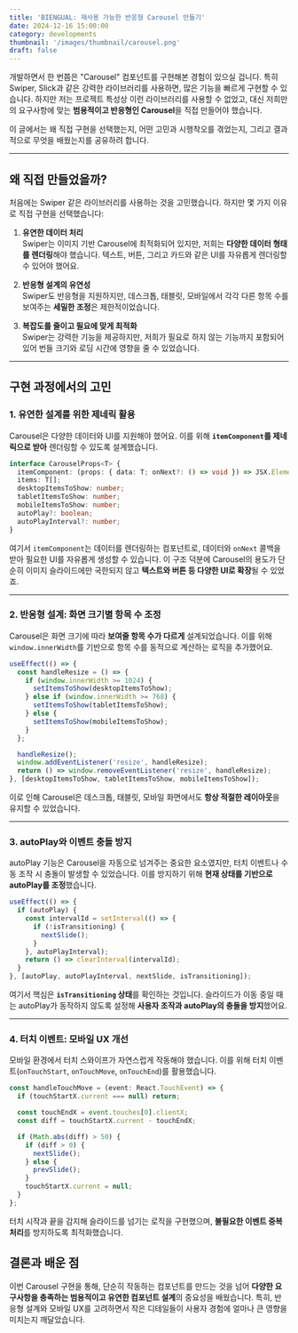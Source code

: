 ```yaml
---
title: 'BIENGUAL: 재사용 가능한 반응형 Carousel 만들기'
date: 2024-12-16 15:00:00
category: developments
thumbnail: '/images/thumbnail/carousel.png'
draft: false
---
```


개발하면서 한 번쯤은 "Carousel" 컴포넌트를 구현해본 경험이 있으실 겁니다. 특히 Swiper, Slick과 같은 강력한 라이브러리를 사용하면, 많은 기능을 빠르게 구현할 수 있습니다. 하지만 저는 프로젝트 특성상 이런 라이브러리를 사용할 수 없었고, 대신 저희만의 요구사항에 맞는 **범용적이고 반응형인 Carousel**을 직접 만들어야 했습니다.

이 글에서는 왜 직접 구현을 선택했는지, 어떤 고민과 시행착오를 겪었는지, 그리고 결과적으로 무엇을 배웠는지를 공유하려 합니다.

---

## 왜 직접 만들었을까?

처음에는 Swiper 같은 라이브러리를 사용하는 것을 고민했습니다. 하지만 몇 가지 이유로 직접 구현을 선택했습니다:

1. **유연한 데이터 처리**  
   Swiper는 이미지 기반 Carousel에 최적화되어 있지만, 저희는 **다양한 데이터 형태를 렌더링**해야 했습니다. 텍스트, 버튼, 그리고 카드와 같은 UI를 자유롭게 렌더링할 수 있어야 했어요.

2. **반응형 설계의 유연성**  
   Swiper도 반응형을 지원하지만, 데스크톱, 태블릿, 모바일에서 각각 다른 항목 수를 보여주는 **세밀한 조정**은 제한적이었습니다.

3. **복잡도를 줄이고 필요에 맞게 최적화**  
   Swiper는 강력한 기능을 제공하지만, 저희가 필요로 하지 않는 기능까지 포함되어 있어 번들 크기와 로딩 시간에 영향을 줄 수 있었습니다.

---

## 구현 과정에서의 고민

### 1. 유연한 설계를 위한 제네릭 활용

Carousel은 다양한 데이터와 UI를 지원해야 했어요. 이를 위해 **`itemComponent`를 제네릭으로 받아** 렌더링할 수 있도록 설계했습니다.

```typescript
interface CarouselProps<T> {
  itemComponent: (props: { data: T; onNext?: () => void }) => JSX.Element;
  items: T[];
  desktopItemsToShow: number;
  tabletItemsToShow: number;
  mobileItemsToShow: number;
  autoPlay?: boolean;
  autoPlayInterval?: number;
}
```

여기서 `itemComponent`는 데이터를 렌더링하는 컴포넌트로, 데이터와 `onNext` 콜백을 받아 필요한 UI를 자유롭게 생성할 수 있습니다. 이 구조 덕분에 Carousel의 용도가 단순히 이미지 슬라이드에만 국한되지 않고 **텍스트와 버튼 등 다양한 UI로 확장**될 수 있었죠.

---

### 2. 반응형 설계: 화면 크기별 항목 수 조정

Carousel은 화면 크기에 따라 **보여줄 항목 수가 다르게** 설계되었습니다. 이를 위해 `window.innerWidth`를 기반으로 항목 수를 동적으로 계산하는 로직을 추가했어요.

```typescript
useEffect(() => {
  const handleResize = () => {
    if (window.innerWidth >= 1024) {
      setItemsToShow(desktopItemsToShow);
    } else if (window.innerWidth >= 768) {
      setItemsToShow(tabletItemsToShow);
    } else {
      setItemsToShow(mobileItemsToShow);
    }
  };

  handleResize();
  window.addEventListener('resize', handleResize);
  return () => window.removeEventListener('resize', handleResize);
}, [desktopItemsToShow, tabletItemsToShow, mobileItemsToShow]);
```

이로 인해 Carousel은 데스크톱, 태블릿, 모바일 화면에서도 **항상 적절한 레이아웃**을 유지할 수 있었습니다.

---

### 3. autoPlay와 이벤트 충돌 방지

autoPlay 기능은 Carousel을 자동으로 넘겨주는 중요한 요소였지만, 터치 이벤트나 수동 조작 시 충돌이 발생할 수 있었습니다. 이를 방지하기 위해 **현재 상태를 기반으로 autoPlay를 조정**했습니다.

```typescript
useEffect(() => {
  if (autoPlay) {
    const intervalId = setInterval(() => {
      if (!isTransitioning) {
        nextSlide();
      }
    }, autoPlayInterval);
    return () => clearInterval(intervalId);
  }
}, [autoPlay, autoPlayInterval, nextSlide, isTransitioning]);
```

여기서 핵심은 **`isTransitioning` 상태**를 확인하는 것입니다. 슬라이드가 이동 중일 때는 autoPlay가 동작하지 않도록 설정해 **사용자 조작과 autoPlay의 충돌을 방지**했어요.

---

### 4. 터치 이벤트: 모바일 UX 개선

모바일 환경에서 터치 스와이프가 자연스럽게 작동해야 했습니다. 이를 위해 터치 이벤트(`onTouchStart`, `onTouchMove`, `onTouchEnd`)를 활용했습니다.

```typescript
const handleTouchMove = (event: React.TouchEvent) => {
  if (touchStartX.current === null) return;

  const touchEndX = event.touches[0].clientX;
  const diff = touchStartX.current - touchEndX;

  if (Math.abs(diff) > 50) {
    if (diff > 0) {
      nextSlide();
    } else {
      prevSlide();
    }
    touchStartX.current = null;
  }
};
```

터치 시작과 끝을 감지해 슬라이드를 넘기는 로직을 구현했으며, **불필요한 이벤트 중복 처리**를 방지하도록 최적화했습니다.

## 결론과 배운 점

이번 Carousel 구현을 통해, 단순히 작동하는 컴포넌트를 만드는 것을 넘어 **다양한 요구사항을 충족하는 범용적이고 유연한 컴포넌트 설계**의 중요성을 배웠습니다. 특히, 반응형 설계와 모바일 UX를 고려하면서 작은 디테일들이 사용자 경험에 얼마나 큰 영향을 미치는지 깨달았습니다.
